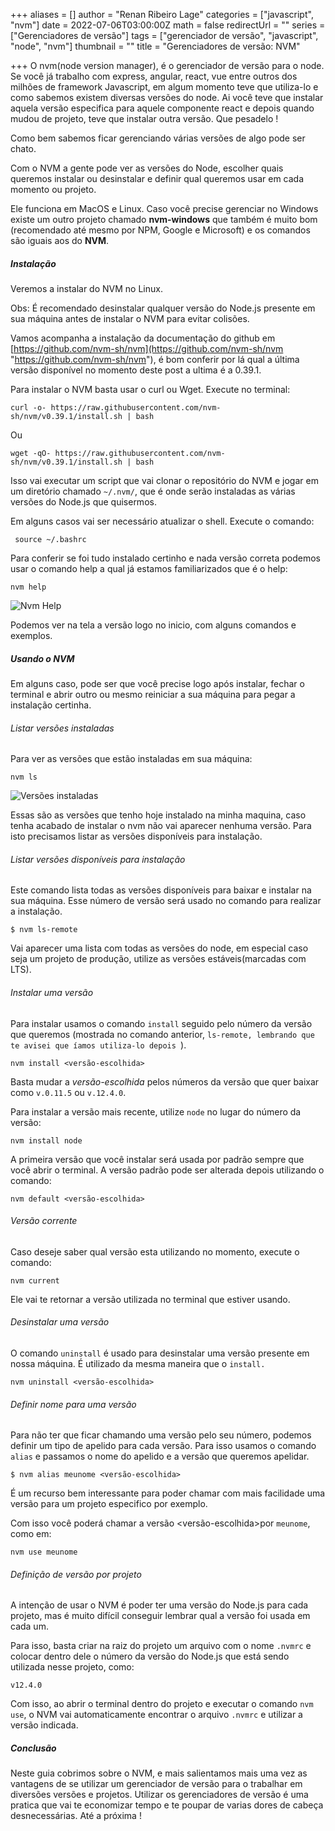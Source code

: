 
+++
aliases = []
author = "Renan Ribeiro Lage"
categories = ["javascript", "nvm"]
date = 2022-07-06T03:00:00Z
math = false
redirectUrl = ""
series = ["Gerenciadores de versão"]
tags = ["gerenciador de versão", "javascript", "node", "nvm"]
thumbnail = ""
title = "Gerenciadores de versão: NVM"

+++
O nvm(node version manager), é o gerenciador de versão para o node. Se você já trabalho com express, angular, react, vue entre outros dos milhões de framework Javascript, em algum momento teve que utiliza-lo e como sabemos existem diversas versões do node. Ai você teve que instalar aquela versão especifica para aquele componente react e depois quando mudou de projeto, teve que instalar outra versão. Que pesadelo !

Como bem sabemos ficar gerenciando várias versões de algo pode ser chato.

Com o NVM a gente pode ver as versões do Node, escolher quais queremos instalar ou desinstalar e definir qual queremos usar em cada momento ou projeto.

Ele funciona em MacOS e Linux. Caso você precise gerenciar no Windows existe um outro projeto chamado **nvm-windows** que também é muito bom (recomendado até mesmo por NPM, Google e Microsoft) e os comandos são iguais aos do **NVM**.

##### Instalação

Veremos a instalar do NVM no Linux.

Obs: É recomendado desinstalar qualquer versão do Node.js presente em sua máquina antes de instalar o NVM para evitar colisões.

Vamos acompanha a instalação da documentação do github em [https://github.com/nvm-sh/nvm](https://github.com/nvm-sh/nvm "https://github.com/nvm-sh/nvm"), é bom conferir por lá qual a última versão disponível no momento deste post a ultima é a 0.39.1.

Para instalar o NVM basta usar o curl ou Wget. Execute no terminal:

    curl -o- https://raw.githubusercontent.com/nvm-sh/nvm/v0.39.1/install.sh | bash

Ou

    wget -qO- https://raw.githubusercontent.com/nvm-sh/nvm/v0.39.1/install.sh | bash

Isso vai executar um script que vai clonar o repositório do NVM e jogar em um diretório chamado `~/.nvm/`, que é onde serão instaladas as várias versões do Node.js que quisermos.

Em alguns casos vai ser necessário atualizar o shell. Execute o comando:

     source ~/.bashrc

Para conferir se foi tudo instalado certinho e nada versão correta podemos usar o comando help a qual já estamos familiarizados que é o help:

    nvm help

![Nvm Help](/uploads/nvmhelp.png "Nvm Help")

Podemos ver na tela a versão logo no inicio, com alguns comandos e exemplos.

##### Usando o NVM

Em alguns caso, pode ser que você precise logo após instalar, fechar o terminal e abrir outro ou mesmo reiniciar a sua máquina para pegar a instalação certinha.

###### Listar versões instaladas

 Para ver as versões que estão instaladas em sua máquina:

    nvm ls

![Versões instaladas](/uploads/versoes-instaladas.png "Versões instaladas")

Essas são as versões que tenho hoje instalado na minha maquina, caso tenha acabado de instalar o nvm não vai aparecer nenhuma versão. Para isto precisamos listar as versões disponíveis para instalação.

###### Listar versões disponíveis para instalação

Este comando lista todas as versões disponíveis para baixar e instalar na sua máquina. Esse número de versão será usado no comando para realizar a instalação.

    $ nvm ls-remote

Vai aparecer uma lista com todas as versões do node, em especial caso seja um projeto de produção, utilize as versões estáveis(marcadas com LTS).

###### Instalar uma versão

Para instalar usamos o comando `install` seguido pelo número da versão que queremos (mostrada no comando anterior, `ls-remote, lembrando que te avisei que íamos utiliza-lo depois `).

    nvm install <versão-escolhida>

Basta mudar a _versão-escolhida_ pelos números da versão que quer baixar como `v.0.11.5` ou `v.12.4.0`.

Para instalar a versão mais recente, utilize `node` no lugar do número da versão:

    nvm install node

A primeira versão que você instalar será usada por padrão sempre que você abrir o terminal. A versão padrão pode ser alterada depois utilizando o comando:

    nvm default <versão-escolhida>

###### Versão corrente

Caso deseje saber qual versão esta utilizando no momento, execute o comando:

    nvm current

Ele vai te retornar a versão utilizada no terminal que estiver usando.

###### Desinstalar uma versão

O comando `uninstall` é usado para desinstalar uma versão presente em nossa máquina. É utilizado da mesma maneira que o `install.`

    nvm uninstall <versão-escolhida>

###### Definir nome para uma versão

Para não ter que ficar chamando uma versão pelo seu número, podemos definir um tipo de apelido para cada versão. Para isso usamos o comando `alias` e passamos o nome do apelido e a versão que queremos apelidar.

    $ nvm alias meunome <versão-escolhida>

É um recurso bem interessante para poder chamar com mais facilidade uma versão para um projeto especifico por exemplo.

Com isso você poderá chamar a versão <versão-escolhida>por `meunome`, como em:

    nvm use meunome

###### Definição de versão por projeto

A intenção de usar o NVM é poder ter uma versão do Node.js para cada projeto, mas é muito difícil conseguir lembrar qual a versão foi usada em cada um.

Para isso, basta criar na raiz do projeto um arquivo com o nome `.nvmrc` e colocar dentro dele o número da versão do Node.js que está sendo utilizada nesse projeto, como:

    v12.4.0

Com isso, ao abrir o terminal dentro do projeto e executar o comando `nvm use`, o NVM vai automaticamente encontrar o arquivo `.nvmrc` e utilizar a versão indicada.

##### Conclusão

Neste guia cobrimos sobre o NVM, e mais salientamos mais uma vez as vantagens de se utilizar um gerenciador de versão para o trabalhar em diversões versões e projetos. Utilizar os gerenciadores de versão é uma pratica que vai te economizar tempo e te poupar de varias dores de cabeça desnecessárias. Até a próxima ! 
